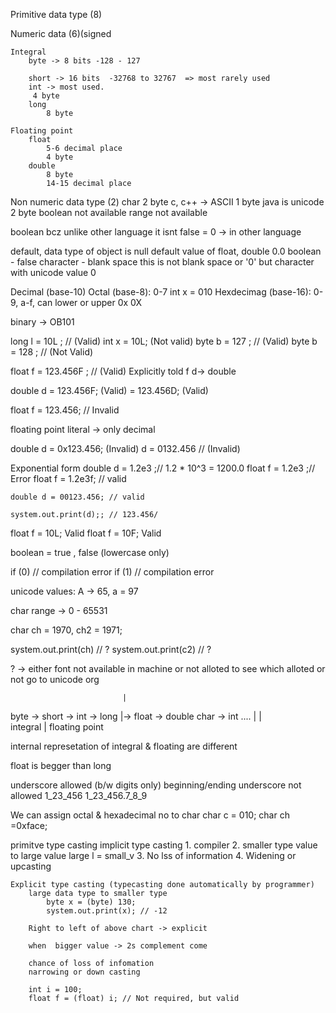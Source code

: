 
Primitive data type (8)

Numeric data (6)(signed

    Integral
        byte -> 8 bits -128 - 127

        short -> 16 bits  -32768 to 32767  => most rarely used
        int -> most used.
         4 byte
        long
            8 byte
    
    Floating point
        float
            5-6 decimal place
            4 byte
        double
            8 byte
            14-15 decimal place



Non numeric data type (2)
    char
        2 byte
        c, c++ -> ASCII 1 byte
        java is unicode 2 byte
    boolean
        not available
        range not available

boolean bcz unlike other language it isnt
    false = 0 -> in other language


default, data type of object is null
default value of float, double 0.0
    boolean - false
    character - blank space 
        this is not blank space or '0'
        but character with unicode value 0

Decimal (base-10)
Octal (base-8): 0-7 int x = 010
Hexdecimag (base-16): 0-9, a-f, can lower or upper
0x
0X

binary -> OB101

long l = 10L ; // (Valid)
int x = 10L; (Not valid)
byte b = 127  ; // (Valid)
byte b = 128  ; // (Not Valid)

float f = 123.456F ; // (Valid) Explicitly told f
d-> double

double d = 123.456F; (Valid)
         = 123.456D; (Valid)

float f = 123.456; // Invalid


floating point literal -> only decimal
 
double d = 0x123.456;  (Invalid)
    d = 0132.456 // (Invalid)


Exponential form
    double d = 1.2e3 ;// 1.2 * 10^3 = 1200.0
    float f = 1.2e3 ;// Error
    float f = 1.2e3f; // valid

    double d = 00123.456; // valid

    system.out.print(d);; // 123.456/


float f  = 10L; Valid
float f  = 10F; Valid

boolean = true , false (lowercase only)

if (0) // compilation error
if (1) // compilation error

unicode values: A -> 65, a = 97

char range -> 0 - 65531


char ch = 1970,
    ch2 = 1971;

system.out.print(ch) // ? 
system.out.print(c2) // ?

? -> either font not available in machine or not alloted
to see which alloted or not go to unicode org

                             |
byte -> short -> int -> long |-> float -> double
        char -> int ....     |
                             |       
        integral             |     floating point
        

internal represetation of integral & floating are different

float is begger than long

underscore allowed (b/w digits only)
    beginning/ending underscore not allowed
    1_23_456
    1_23_456.7_8_9

We can assign octal & hexadecimal no to char
 char c = 010;
 char ch =0xface;

primitve type casting
    implicit type casting
        1. compiler
        2. smaller type value to large value
            large l = small_v
        3. No lss of information
        4. Widening or upcasting
    
    Explicit type casting (typecasting done automatically by programmer)
        large data type to smaller type
            byte x = (byte) 130;
            system.out.print(x); // -12
        
        Right to left of above chart -> explicit
        
        when  bigger value -> 2s complement come
        
        chance of loss of infomation
        narrowing or down casting

        int i = 100;
        float f = (float) i; // Not required, but valid

    